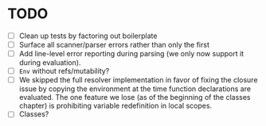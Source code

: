 # TODO

- [ ] Clean up tests by factoring out boilerplate
- [ ] Surface all scanner/parser errors rather than only the first
- [ ] Add line-level error reporting during parsing (we only now support it
  during evaluation).
- [ ] `Env` without refs/mutability?
- [ ] We skipped the full resolver implementation in favor of fixing the
  closure issue by copying the environment at the time function declarations
  are evaluated. The one feature we lose (as of the beginning of the classes
  chapter) is prohibiting variable redefinition in local scopes.
- [ ] Classes?
